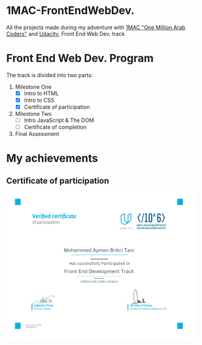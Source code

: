 # 1MAC-FrontEndWebDev.
All the projects made during my adventure with [1MAC "One Million Arab Coders"](https://arabcoders.ae/) and [Udacity](https://www.udacity.com/), Front End Web Dev. track

# Front End Web Dev. Program
The track is divided into two parts:
1. Milestone One
   - [x] Intro to HTML
   - [x] Intro to CSS
   - [x] Certificate of participation
2. Milestone Two
   - [ ] Intro JavaScript & The DOM
   - [ ] Certificate of completion
3. Final Assessment

# My achievements
## Certificate of participation
![My ertificate of participation](https://raw.githubusercontent.com/AymenBrxII/1MAC-FrontEndWebDev./master/Certifications/Certificate%20of%20participation%20-%201MAC%20Front%20End%20Web%20Dev.jpg)
